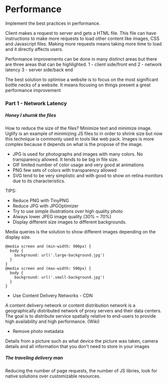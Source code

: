 # Performance

Implement the best practices in performance.

Client makes a request to server and gets a HTML file. This file can have instructions to make more requests to load other content like images, CSS and Javascript files. Making more requests means taking more time to load and it directly affects users.

Performance improvements can be done in many distinct areas but there are three areas that can be highlighted.
1 - client side/front end
2 - network latency
3 - server side/back end

The best solution to optimise a website is to focus on the most significant bottle necks of a website. It means focusing on things present a great performance improvement

### Part 1 - Network Latency

##### Honey I shurnk the files

How to reduce the size of the files? Minimize text and minimize image. Uglify is an example of minimizing JS files to in order to shrink size but now this technique is commonly used in tools like web pack. Images is more complex because it depends on what is the propose of the image.

* JPG is used for photographs and images with many colors. No transparency allowed. It tends to be big in file size.
* GIF limited number of color usage and very good at animations
* PNG few sets of colors with transparency allowed
* SVG tend to be very simplistic and with good to show on retina monitors due to its characteristics.

TIPS:

* Reduce PNG with TinyPNG
* Reduce JPG with JPGOptimizer
* Try to use simple illustrations over high quality photo
* Always lower JPEG image quality (30% ~ 70%)
* Display different size images to different backgrounds.

Media queries is the solution to show different images depending on the display size.

```
@media screen and (min-width: 900px) {
  body {
    background: url('.large-background.jpg')
  }
}
@media screen and (max-width: 500px) {
  body {
    background: url('.small-background.jpg')
  }
}
```

* Use Content Delivery Networks - CDN

A content delivery network or content distribution network is a geographically distributed network of proxy servers and their data centers. The goal is to distribute service spatially relative to end-users to provide high availability and high performance. (Wiki)

* Remove photo metadata

Details from a picture such as what device the picture was taken, camera details and all information that you don't need to store in your images

##### The traveling delivery man

Reducing the number of page requests, the number of JS libries, look for native solutions over customizable resources.
